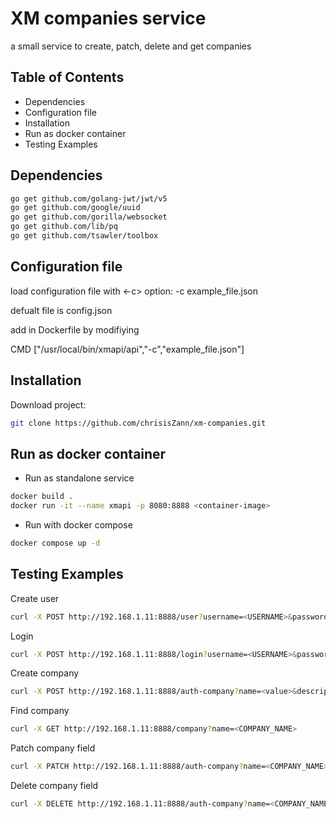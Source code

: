 # XM companies service

a small service to create, patch, delete and get companies

## Table of Contents

- Dependencies
- Configuration file
- Installation
- Run as docker container
- Testing Examples

## Dependencies

```bash
go get github.com/golang-jwt/jwt/v5
go get github.com/google/uuid
go get github.com/gorilla/websocket
go get github.com/lib/pq
go get github.com/tsawler/toolbox
```

## Configuration file

load configuration file with <-c> option: -c example_file.json

defualt file is config.json

add in Dockerfile by modifiying

CMD ["/usr/local/bin/xmapi/api","-c","example_file.json"]

## Installation

Download project:

```bash
git clone https://github.com/chrisisZann/xm-companies.git
```

## Run as docker container

- Run as standalone service
```bash
docker build .
docker run -it --name xmapi -p 8080:8888 <container-image>
```

- Run with docker compose
```bash
docker compose up -d
```
## Testing Examples

Create user
```bash
curl -X POST http://192.168.1.11:8888/user?username=<USERNAME>&password=<PASSWORD>
```

Login
```bash
curl -X POST http://192.168.1.11:8888/login?username=<USERNAME>&password=<PASSWORD>
```

Create company
```bash
curl -X POST http://192.168.1.11:8888/auth-company?name=<value>&description=<value>&registered=<value>&type=<value>&amount_of_employees=<value> -H "Authorization: Bearer <your_token>"
```

Find company
```bash
curl -X GET http://192.168.1.11:8888/company?name=<COMPANY_NAME>
````

Patch company field
```bash
curl -X PATCH http://192.168.1.11:8888/auth-company?name=<COMPANY_NAME>&field=<key>&value=<value> -H "Authorization: Bearer <your_token>"
```

Delete company field
```bash
curl -X DELETE http://192.168.1.11:8888/auth-company?name=<COMPANY_NAME> -H "Authorization: Bearer <your_token>"
```